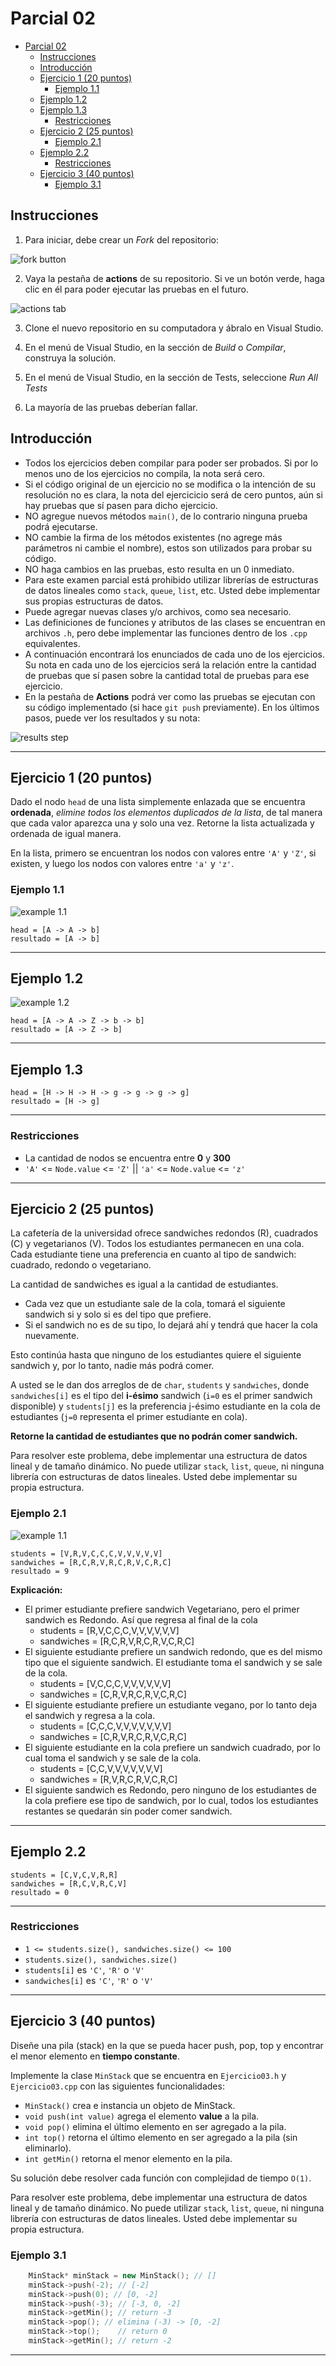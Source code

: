 # Parcial 02

- [Parcial 02](#parcial-02)
  - [Instrucciones](#instrucciones)
  - [Introducción](#introducción)
  - [Ejercicio 1 (20 puntos)](#ejercicio-1-20-puntos)
    - [Ejemplo 1.1](#ejemplo-11)
  - [Ejemplo 1.2](#ejemplo-12)
  - [Ejemplo 1.3](#ejemplo-13)
    - [Restricciones](#restricciones)
  - [Ejercicio 2 (25 puntos)](#ejercicio-2-25-puntos)
    - [Ejemplo 2.1](#ejemplo-21)
  - [Ejemplo 2.2](#ejemplo-22)
    - [Restricciones](#restricciones-1)
  - [Ejercicio 3 (40 puntos)](#ejercicio-3-40-puntos)
    - [Ejemplo 3.1](#ejemplo-31)

## Instrucciones

1. Para iniciar, debe crear un *Fork* del repositorio:

![fork button](images/fork.png)

2. Vaya la pestaña de **actions** de su repositorio. Si ve un botón verde, haga clic en él para poder ejecutar las pruebas en el futuro.

![actions tab](images/actions.png)

3. Clone el nuevo repositorio en su computadora y ábralo en Visual Studio.

4. En el menú de Visual Studio, en la sección de *Build* o *Compilar*, construya la solución.

5. En el menú de Visual Studio, en la sección de Tests, seleccione *Run All Tests*

6. La mayoría de las pruebas deberían fallar.

## Introducción

- Todos los ejercicios deben compilar para poder ser probados. Si por lo menos uno de los ejercicios no compila, la nota será cero.
- Si el código original de un ejercicio no se modifica o la intención de su resolución no es clara, la nota del ejercicicio será de cero puntos, aún si hay pruebas que sí pasen para dicho ejercicio.
- NO agregue nuevos métodos `main()`, de lo contrario ninguna prueba podrá ejecutarse.
- NO cambie la firma de los métodos existentes (no agrege más parámetros ni cambie el nombre), estos son utilizados para probar su código.
- NO haga cambios en las pruebas, esto resulta en un 0 inmediato.
- Para este examen parcial está prohibido utilizar librerías de estructuras de datos lineales como `stack`, `queue`, `list`, etc. Usted debe implementar sus propias estructuras de datos.
- Puede agregar nuevas clases y/o archivos, como sea necesario.
- Las definiciones de funciones y atributos de las clases se encuentran en archivos `.h`, pero debe implementar las funciones dentro de los `.cpp` equivalentes.
- A continuación encontrará los enunciados de cada uno de los ejercicios. Su nota en cada uno de los ejercicios será la relación entre la cantidad de pruebas que sí pasen sobre la cantidad total de pruebas para ese ejercicio.
- En la pestaña de **Actions** podrá ver como las pruebas se ejecutan con su código implementado (si hace `git push` previamente). En los últimos pasos, puede ver los resultados y su nota:

![results step](images/results.png)
___

## Ejercicio 1 (20 puntos)

Dado el nodo `head` de una lista simplemente enlazada que se encuentra **ordenada**, *elimine todos los elementos duplicados de la lista*, de tal manera que cada valor aparezca una y solo una vez. Retorne la lista actualizada y ordenada de igual manera.

En la lista, primero se encuentran los nodos con valores entre `'A'` y `'Z'`, si existen, y luego los nodos con valores entre `'a'` y `'z'`.

### Ejemplo 1.1

![example 1.1](images/example1_1.jpeg)

    head = [A -> A -> b]
    resultado = [A -> b]

___

## Ejemplo 1.2

![example 1.2](images/example1_2.jpeg)

    head = [A -> A -> Z -> b -> b]
    resultado = [A -> Z -> b]
___

## Ejemplo 1.3

    head = [H -> H -> H -> g -> g -> g -> g]
    resultado = [H -> g]
___

### Restricciones

- La cantidad de nodos se encuentra entre **0** y **300**
- `'A'` <= `Node.value` <= `'Z'` || `'a'` <= `Node.value` <= `'z'`

___

## Ejercicio 2 (25 puntos)

La cafetería de la universidad ofrece sandwiches redondos (R), cuadrados (C) y vegetarianos (V). Todos los estudiantes permanecen en una cola. Cada estudiante tiene una preferencia en cuanto al tipo de sandwich: cuadrado, redondo o vegetariano.

La cantidad de sandwiches es igual a la cantidad de estudiantes.

- Cada vez que un estudiante sale de la cola, tomará el siguiente sandwich si y solo si es del tipo que prefiere.
- Si el sandwich no es de su tipo, lo dejará ahí y tendrá que hacer la cola nuevamente.

Esto continúa hasta que ninguno de los estudiantes quiere el siguiente sandwich y, por lo tanto, nadie más podrá comer.

A usted se le dan dos arreglos de de `char`, `students` y `sandwiches`, donde `sandwiches[i]` es el tipo del **i-ésimo** sandwich (`i=0` es el primer sandwich disponible) y `students[j]` es la preferencia j-ésimo estudiante en la cola de estudiantes (`j=0` representa el primer estudiante en cola).

**Retorne la cantidad de estudiantes que no podrán comer sandwich.**

Para resolver este problema, debe implementar una estructura de datos lineal y de tamaño dinámico. No puede utilizar `stack`, `list`, `queue`, ni ninguna librería con estructuras de datos lineales. Usted debe implementar su propia estructura.

### Ejemplo 2.1

![example 1.1](images/example1_1.jpeg)

    students = [V,R,V,C,C,C,V,V,V,V,V]
    sandwiches = [R,C,R,V,R,C,R,V,C,R,C]
    resultado = 9

**Explicación:**

- El primer estudiante prefiere sandwich Vegetariano, pero el primer sandwich es Redondo. Así que regresa al final de la cola
  - students = [R,V,C,C,C,V,V,V,V,V,V]
  - sandwiches = [R,C,R,V,R,C,R,V,C,R,C]
- El siguiente estudiante prefiere un sandwich redondo, que es del mismo tipo que el siguiente sandwich. El estudiante toma el sandwich y se sale de la cola.
  - students = [V,C,C,C,V,V,V,V,V,V]
  - sandwiches = [C,R,V,R,C,R,V,C,R,C]
- El siguiente estudiante prefiere un estudiante vegano, por lo tanto deja el sandwich y regresa a la cola.
  - students = [C,C,C,V,V,V,V,V,V,V]
  - sandwiches = [C,R,V,R,C,R,V,C,R,C]
- El siguiente estudiante en la cola prefiere un sandwich cuadrado, por lo cual toma el sandwich y se sale de la cola.
  - students = [C,C,V,V,V,V,V,V,V]
  - sandwiches = [R,V,R,C,R,V,C,R,C]
- El siguiente sandwich es Redondo, pero ninguno de los estudiantes de la cola prefiere ese tipo de sandwich, por lo cual, todos los estudiantes restantes se quedarán sin poder comer sandwich.

___

## Ejemplo 2.2

    students = [C,V,C,V,R,R]
    sandwiches = [R,C,V,R,C,V]
    resultado = 0
___

### Restricciones

- `1 <= students.size(), sandwiches.size() <= 100`
- `students.size(), sandwiches.size()`
- `students[i]` es `'C'`, `'R'` o `'V'`
- `sandwiches[i]` es `'C'`, `'R'` o `'V'`

___

## Ejercicio 3 (40 puntos)

Diseñe una pila (stack) en la que se pueda hacer push, pop, top y encontrar el menor elemento en **tiempo constante**.

Implemente la clase `MinStack` que se encuentra en `Ejercicio03.h` y `Ejercicio03.cpp` con las siguientes funcionalidades:

- `MinStack()` crea e instancia un objeto de MinStack.
- `void push(int value)` agrega el elemento **value** a la pila.
- `void pop()` elimina el último elemento en ser agregado a la pila.
- `int top()` retorna el último elemento en ser agregado a la pila (sin eliminarlo).
- `int getMin()` retorna el menor elemento en la pila.

Su solución debe resolver cada función con complejidad de tiempo `O(1)`.

Para resolver este problema, debe implementar una estructura de datos lineal y de tamaño dinámico. No puede utilizar `stack`, `list`, `queue`, ni ninguna librería con estructuras de datos lineales. Usted debe implementar su propia estructura.

### Ejemplo 3.1

```C++
    MinStack* minStack = new MinStack(); // []
    minStack->push(-2); // [-2]
    minStack->push(0); // [0, -2]
    minStack->push(-3); // [-3, 0, -2]
    minStack->getMin(); // return -3
    minStack->pop(); // elimina (-3) -> [0, -2]
    minStack->top();    // return 0
    minStack->getMin(); // return -2
```

___

